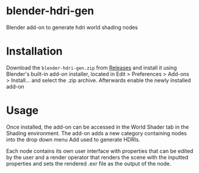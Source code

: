 # blender-hdri-gen
Blender add-on to generate hdri world shading nodes
# Installation
Download the `blender-hdri-gen.zip` from [Releases](https://github.com/Alythea/blender-hdri-gen/releases) and install it using Blender's built-in add-on installer, located in Edit > Preferences > Add-ons > Install... and select the .zip archive. Afterwards enable the newly installed add-on
# Usage
Once installed, the add-on can be accessed in the World Shader tab in the Shading environment. The add-on adds a new category containing nodes into the drop down menu Add used to generate HDRIs. 

Each node contains its own user interface with properties that can be edited by the user and a render operator that renders the scene with the inputted properties and sets the rendered .exr file as the output of the node.
